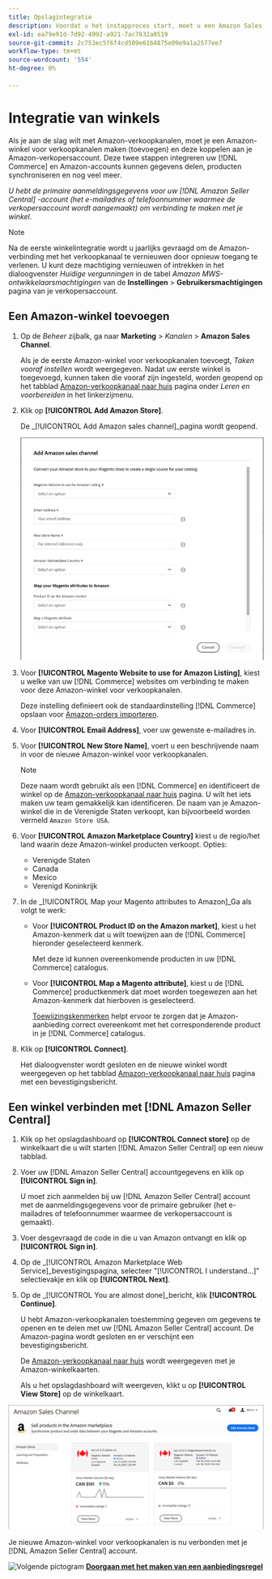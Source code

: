 ```yaml
---
title: Opslagintegratie
description: Voordat u het instapproces start, moet u een Amazon Sales Channel-winkel maken (toevoegen) en deze koppelen aan uw Amazon-verkopersaccount.
exl-id: ea79e91d-7d92-4992-a921-7ac7632a0519
source-git-commit: 2c753ec5f6f4cd509e61b4875e09e9a1a2577ee7
workflow-type: tm+mt
source-wordcount: '554'
ht-degree: 0%

---
```


# Integratie van winkels

Als je aan de slag wilt met Amazon-verkoopkanalen, moet je een Amazon-winkel voor verkoopkanalen maken (toevoegen) en deze koppelen aan je Amazon-verkopersaccount. Deze twee stappen integreren uw [!DNL Commerce] en Amazon-accounts kunnen gegevens delen, producten synchroniseren en nog veel meer.

_U hebt de primaire aanmeldingsgegevens voor uw [!DNL Amazon Seller Central] -account (het e-mailadres of telefoonnummer waarmee de verkopersaccount wordt aangemaakt) om verbinding te maken met je winkel._

>[!NOTE]
>
>Na de eerste winkelintegratie wordt u jaarlijks gevraagd om de Amazon-verbinding met het verkoopkanaal te vernieuwen door opnieuw toegang te verlenen. U kunt deze machtiging vernieuwen of intrekken in het dialoogvenster _Huidige vergunningen_ in de tabel _Amazon MWS-ontwikkelaarsmachtigingen_ van de **Instellingen** > **Gebruikersmachtigingen** pagina van je verkopersaccount.

## Een Amazon-winkel toevoegen

1. Op de _Beheer_ zijbalk, ga naar **Marketing** > _Kanalen_ > **Amazon Sales Channel**.

   Als je de eerste Amazon-winkel voor verkoopkanalen toevoegt, _Taken vooraf instellen_ wordt weergegeven. Nadat uw eerste winkel is toegevoegd, kunnen taken die vooraf zijn ingesteld, worden geopend op het tabblad [Amazon-verkoopkanaal naar huis](./amazon-sales-channel-home.md) pagina onder _Leren en voorbereiden_ in het linkerzijmenu.

1. Klik op **[!UICONTROL Add Amazon Store]**.

   De _[!UICONTROL Add Amazon sales channel]_pagina wordt geopend.

   ![De Amazon-winkel voor verkoopkanalen toevoegen](assets/amazon-store-integration.png)

1. Voor **[!UICONTROL Magento Website to use for Amazon Listing]**, kiest u welke van uw [!DNL Commerce] websites om verbinding te maken voor deze Amazon-winkel voor verkoopkanalen.

   Deze instelling definieert ook de standaardinstelling [!DNL Commerce] opslaan voor [Amazon-orders importeren](./order-settings.md).

1. Voor **[!UICONTROL Email Address]**, voer uw gewenste e-mailadres in.

1. Voor **[!UICONTROL New Store Name]**, voert u een beschrijvende naam in voor de nieuwe Amazon-winkel voor verkoopkanalen.

   >[!NOTE]
   >
   >Deze naam wordt gebruikt als een [!DNL Commerce] en identificeert de winkel op de [Amazon-verkoopkanaal naar huis](./amazon-sales-channel-home.md) pagina. U wilt het iets maken uw team gemakkelijk kan identificeren. De naam van je Amazon-winkel die in de Verenigde Staten verkoopt, kan bijvoorbeeld worden vermeld `Amazon Store USA`.

1. Voor **[!UICONTROL Amazon Marketplace Country]** kiest u de regio/het land waarin deze Amazon-winkel producten verkoopt. Opties:

   - Verenigde Staten
   - Canada
   - Mexico
   - Verenigd Koninkrijk

1. In de _[!UICONTROL Map your Magento attributes to Amazon]_Ga als volgt te werk:

   - Voor **[!UICONTROL Product ID on the Amazon market]**, kiest u het Amazon-kenmerk dat u wilt toewijzen aan de [!DNL Commerce] hieronder geselecteerd kenmerk.

      Met deze id kunnen overeenkomende producten in uw [!DNL Commerce] catalogus.

   - Voor **[!UICONTROL Map a Magento attribute]**, kiest u de [!DNL Commerce] productkenmerk dat moet worden toegewezen aan het Amazon-kenmerk dat hierboven is geselecteerd.

      [Toewijzingskenmerken](./ob-creating-magento-attributes.md) helpt ervoor te zorgen dat je Amazon-aanbieding correct overeenkomt met het corresponderende product in je [!DNL Commerce] catalogus.

1. Klik op **[!UICONTROL Connect]**.

   Het dialoogvenster wordt gesloten en de nieuwe winkel wordt weergegeven op het tabblad [Amazon-verkoopkanaal naar huis](./amazon-sales-channel-home.md) pagina met een bevestigingsbericht.

## Een winkel verbinden met [!DNL Amazon Seller Central]

1. Klik op het opslagdashboard op **[!UICONTROL Connect store]** op de winkelkaart die u wilt starten [!DNL Amazon Seller Central] op een nieuw tabblad.

1. Voer uw [!DNL Amazon Seller Central] accountgegevens en klik op **[!UICONTROL Sign in]**.

   U moet zich aanmelden bij uw [!DNL Amazon Seller Central] account met de aanmeldingsgegevens voor de primaire gebruiker (het e-mailadres of telefoonnummer waarmee de verkopersaccount is gemaakt).

1. Voer desgevraagd de code in die u van Amazon ontvangt en klik op **[!UICONTROL Sign in]**.

1. Op de _[!UICONTROL Amazon Marketplace Web Service]_bevestigingspagina, selecteer &quot;[!UICONTROL I understand...]&quot; selectievakje en klik op **[!UICONTROL Next]**.

1. Op de _[!UICONTROL You are almost done]_bericht, klik **[!UICONTROL Continue]**.

   U hebt Amazon-verkoopkanalen toestemming gegeven om gegevens te openen en te delen met uw [!DNL Amazon Seller Central] account. De Amazon-pagina wordt gesloten en er verschijnt een bevestigingsbericht.

   De [Amazon-verkoopkanaal naar huis](./amazon-sales-channel-home.md) wordt weergegeven met je Amazon-winkelkaarten.

   Als u het opslagdashboard wilt weergeven, klikt u op **[!UICONTROL View Store]** op de winkelkaart.

![Amazon verkoopkanaal naar huis met nieuwe winkelkaart](assets/asc-dashboard-after-2fa.png)

Je nieuwe Amazon-winkel voor verkoopkanalen is nu verbonden met je [!DNL Amazon Seller Central] account.

![Volgende pictogram](assets/btn-next.png) [**Doorgaan met het maken van een aanbiedingsregel**](./ob-create-listing-rule.md)

